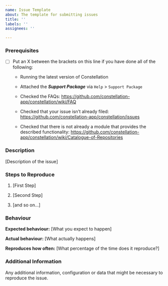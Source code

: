```yaml
---
name: Issue Template
about: The template for submitting issues
title: ''
labels: ''
assignees: ''

---
```


<!--

### Requirements

* Filling out the template is required. Any pull request that does not include
enough information to be reviewed in a timely manner may be closed at the
maintainers' discretion.
* Have you read Constellation's Code of Conduct? By filing an issue, you are
expected to comply with it, including treating everyone with respect:
https://github.com/constellation-app/constellation/blob/master/CODE_OF_CONDUCT.md

-->

### Prerequisites

- [ ] Put an X between the brackets on this line if you have done all of
    the following:

    -   Running the latest version of Constellation

    -   Attached the ***Support Package*** via `Help` &gt;
        `Support Package`

    -   Checked the FAQs:
        https://github.com/constellation-app/constellation/wiki/FAQ

    -   Checked that your issue isn’t already filed:
        https://github.com/constellation-app/constellation/issues

    -   Checked that there is not already a module that provides the
        described functionality:
        https://github.com/constellation-app/constellation/wiki/Catalogue-of-Repositories

### Description

\[Description of the issue\]

### Steps to Reproduce

1.  \[First Step\]

2.  \[Second Step\]

3.  \[and so on…\]


### Behaviour

<!--

* Try to include measurable metrics that can be aimed for (if applicable to the issue),
e.g. if it's a time issue then "should take 5 seconds or less to finish"
or if it's a workflow issue "should be accomplished in 2 or less clicks".

-->

**Expected behaviour:** \[What you expect to happen\]

**Actual behaviour:** \[What actually happens\]

**Reproduces how often:** \[What percentage of the time does it reproduce?\]

### Additional Information

Any additional information, configuration or data that might be
necessary to reproduce the issue.
